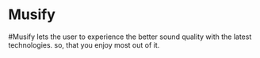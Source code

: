 #       Musify

#Musify lets the user to experience the better sound quality with the latest technologies. so, that you enjoy most out of it. 
